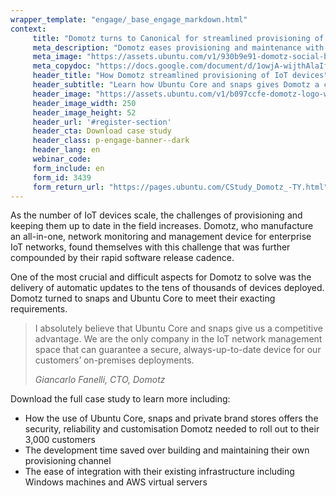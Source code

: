 ```yaml
---
wrapper_template: "engage/_base_engage_markdown.html"
context:
     title: "Domotz turns to Canonical for streamlined provisioning of IoT devices"
     meta_description: "Domotz eases provisioning and maintenance with snap-based, enterprise remote network monitoring and management device."
     meta_image: "https://assets.ubuntu.com/v1/930b9e91-domotz-social-banner.jpg"
     meta_copydoc: "https://docs.google.com/document/d/1owjA-wijthAlaIfkdkNm94SilPrXrc4QnD4W2NexxXY/edit"
     header_title: "How Domotz streamlined provisioning of IoT devices"
     header_subtitle: "Learn how Ubuntu Core and snaps gives Domotz a competitive advantage"
     header_image: "https://assets.ubuntu.com/v1/b097ccfe-domotz-logo-white.svg"
     header_image_width: 250
     header_image_height: 52
     header_url: '#register-section'
     header_cta: Download case study
     header_class: p-engage-banner--dark
     header_lang: en
     webinar_code:
     form_include: en
     form_id: 3439
     form_return_url: "https://pages.ubuntu.com/CStudy_Domotz_-TY.html"
---
```


As the number of IoT devices scale, the challenges of provisioning and keeping them up to date in the field increases. Domotz, who manufacture an all-in-one, network monitoring and management device for enterprise IoT networks, found themselves with this challenge that was further compounded by their rapid software release cadence.

One of the most crucial and difficult aspects for Domotz to solve was the delivery of automatic updates to the tens of thousands of devices deployed. Domotz turned to snaps and Ubuntu Core to meet their exacting requirements.

<blockquote class="p-pull-quote">
  <p class="p-pull-quote__quote">I absolutely believe that Ubuntu Core and snaps give us a competitive advantage. We are the only company in the IoT network management space that can guarantee a secure, always-up-to-date device for our customers’ on-premises deployments.</p>
  <cite class="p-pull-quote__citation">Giancarlo Fanelli, CTO, Domotz</cite>
</blockquote>

Download the full case study to learn more including:

- How the use of Ubuntu Core, snaps and private brand stores offers the security, reliability and customisation Domotz needed to roll out to their 3,000 customers
- The development time saved over building and maintaining their own provisioning channel
- The ease of integration with their existing infrastructure including Windows machines and AWS virtual servers
